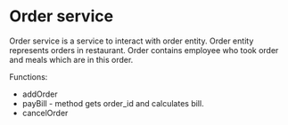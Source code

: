 # Order service
Order service is a service to interact with order entity. Order entity represents orders in restaurant. Order contains employee who took order and meals which are in this order.

Functions:
* addOrder
* payBill - method gets order_id and calculates bill.
* cancelOrder
